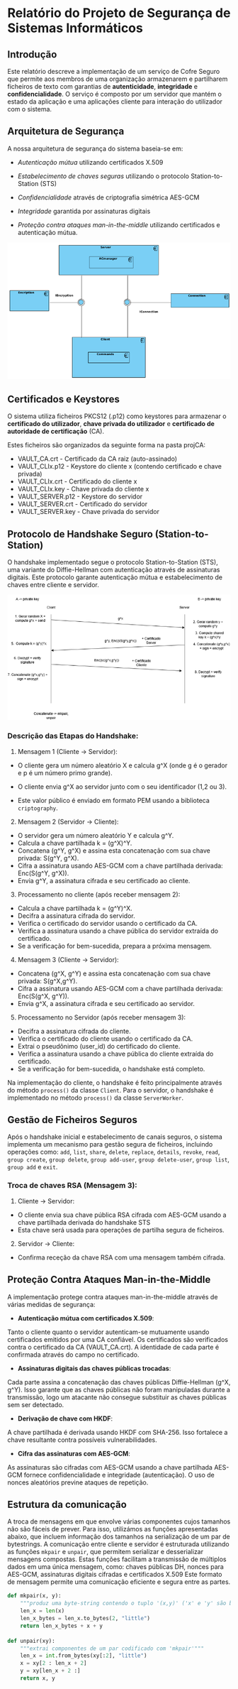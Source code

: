 # Relatório do Projeto de Segurança de Sistemas Informáticos

## Introdução

Este relatório descreve a implementação de um serviço de Cofre Seguro que permite aos membros de uma organização armazenarem e partilharem ficheiros de texto com garantias de **autenticidade**, **integridade** e **confidencialidade**. O serviço é composto por um servidor que mantém o estado da aplicação e uma aplicações cliente para interação do utilizador com o sistema.

## Arquitetura de Segurança

A nossa arquitetura de segurança do sistema baseia-se em:

- _Autenticação mútua_ utilizando certificados X.509

- _Estabelecimento de chaves seguras_ utilizando o protocolo Station-to-Station (STS)

- _Confidencialidade_ através de criptografia simétrica AES-GCM

- _Integridade_ garantida por assinaturas digitais

- _Proteção contra ataques man-in-the-middle_ utilizando certificados e autenticação mútua.

![Diagrama](diagrama.png)

## Certificados e Keystores

O sistema utiliza ficheiros PKCS12 (.p12) como keystores para armazenar o **certificado do utilizador**, **chave privada do utilizador** e **certificado de autoridade de certificação** (CA).

Estes ficheiros são organizados da seguinte forma na pasta projCA:

- VAULT_CA.crt - Certificado da CA raiz (auto-assinado)
- VAULT_CLIx.p12 - Keystore do cliente x (contendo certificado e chave privada)
- VAULT_CLIx.crt - Certificado do cliente x
- VAULT_CLIx.key - Chave privada do cliente x
- VAULT_SERVER.p12 - Keystore do servidor
- VAULT_SERVER.crt - Certificado do servidor
- VAULT_SERVER.key - Chave privada do servidor

## Protocolo de Handshake Seguro (Station-to-Station)

O handshake implementado segue o protocolo Station-to-Station (STS), uma variante do Diffie-Hellman com autenticação através de assinaturas digitais. Este protocolo garante autenticação mútua e estabelecimento de chaves entre cliente e servidor.

![Diagrama temporal Handshake](Handshake.png)

### Descrição das Etapas do Handshake:

1. Mensagem 1 (Cliente -> Servidor):
- O cliente gera um número aleatório X e calcula g^X (onde g é o gerador e p é um número primo grande).

- O cliente envia g^X ao servidor junto com o seu identificador (1,2 ou 3).

- Este valor público é enviado em formato PEM usando a biblioteca `criptography`.

2. Mensagem 2 (Servidor -> Cliente):

- O servidor gera um número aleatório Y e calcula g^Y.
- Calcula a chave partilhada k = (g^X)^Y.
- Concatena (g^Y, g^X) e assina esta concatenação com sua chave privada: S(g^Y, g^X).
- Cifra a assinatura usando AES-GCM com a chave partilhada derivada: Enc(S(g^Y, g^X)).
- Envia g^Y, a assinatura cifrada e seu certificado ao cliente.

3. Processamento no cliente (após receber mensagem 2):

- Calcula a chave partilhada k = (g^Y)^X.
- Decifra a assinatura cifrada do servidor.
- Verifica o certificado do servidor usando o certificado da CA.
- Verifica a assinatura usando a chave pública do servidor extraída do certificado.
- Se a verificação for bem-sucedida, prepara a próxima mensagem.

4. Mensagem 3 (Cliente -> Servidor):

- Concatena (g^X, g^Y) e assina esta concatenação com sua chave privada: S(g^X,g^Y).
- Cifra a assinatura usando AES-GCM com a chave partilhada derivada: Enc(S(g^X, g^Y)).
- Envia g^X, a assinatura cifrada e seu certificado ao servidor.

5. Processamento no Servidor (após receber mensagem 3):

- Decifra a assinatura cifrada do cliente.
- Verifica o certificado do cliente usando o certificado da CA.
- Extrai o pseudônimo (user_id) do certificado do cliente.
- Verifica a assinatura usando a chave pública do cliente extraída do certificado.
- Se a verificação for bem-sucedida, o handshake está completo.

Na implementação do cliente, o handshake é feito principalmente através do método `process()` da classe `Client`. Para o servidor, o handshake é implementado no método `process()` da classe `ServerWorker`.

## Gestão de Ficheiros Seguros

Após o handshake inicial e estabelecimento de canais seguros, o sistema implementa um mecanismo para gestão segura de ficheiros, incluindo operações como: `add`, `list`, `share`, `delete`, `replace`, `details`, `revoke`, `read`, `group create`, `group delete`, `group add-user`, `group delete-user`, `group list`, `group add` e `exit`.

### Troca de chaves RSA (Mensagem 3):

1. Cliente -> Servidor: 
- O cliente envia sua chave pública RSA cifrada com AES-GCM usando a chave partilhada derivada do handshake STS
- Esta chave será usada para operações de partilha segura de ficheiros.

2. Servidor -> Cliente:
- Confirma receção da chave RSA com uma mensagem também cifrada.











## Proteção Contra Ataques Man-in-the-Middle
A implementação protege contra ataques man-in-the-middle através de várias medidas de segurança:

- **Autenticação mútua com certificados X.509**:

Tanto o cliente quanto o servidor autenticam-se mutuamente usando certificados emitidos por uma CA confiável. Os certificados são verificados contra o certificado da CA (VAULT_CA.crt). A identidade de cada parte é confirmada através do campo no certificado.


- **Assinaturas digitais das chaves públicas trocadas**:

Cada parte assina a concatenação das chaves públicas Diffie-Hellman (g^X, g^Y). Isso garante que as chaves públicas não foram manipuladas durante a transmissão, logo um atacante não consegue substituir as chaves públicas sem ser detectado.


- **Derivação de chave com HKDF**:

A chave partilhada é derivada usando HKDF com SHA-256. Isso fortalece a chave resultante contra possíveis vulnerabilidades.


- **Cifra das assinaturas com AES-GCM**:

As assinaturas são cifradas com AES-GCM usando a chave partilhada AES-GCM fornece confidencialidade e integridade (autenticação). O uso de nonces aleatórios previne ataques de repetição.

## Estrutura da comunicação

A troca de mensagens em que envolve várias componentes cujos tamanhos não são fáceis de prever. Para isso, utilizámos as funções apresentadas abaixo, que incluem informação dos tamanhos na serialização de um par de bytestrings. A comunicação entre cliente e servidor é estruturada utilizando as funções `mkpair` e `unpair`, que permitem serializar e desserializar mensagens compostas. Estas funções facilitam a transmissão de múltiplos dados em uma única mensagem, como: chaves públicas DH, nonces para AES-GCM, assinaturas digitais cifradas e certificados X.509 Este formato de mensagem permite uma comunicação eficiente e segura entre as partes. 

```python
def mkpair(x, y):
    """produz uma byte-string contendo o tuplo '(x,y)' ('x' e 'y' são byte-strings)"""
    len_x = len(x)
    len_x_bytes = len_x.to_bytes(2, "little")
    return len_x_bytes + x + y

def unpair(xy):
    """extrai componentes de um par codificado com 'mkpair'"""
    len_x = int.from_bytes(xy[:2], "little")
    x = xy[2 : len_x + 2]
    y = xy[len_x + 2 :]
    return x, y
```

